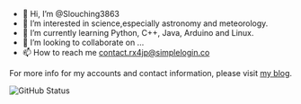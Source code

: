 - 👋 Hi, I’m @Slouching3863
- 👀 I’m interested in science,especially astronomy and meteorology.
- 🌱 I’m currently learning Python, C++, Java, Arduino and Linux.
- 💞️ I’m looking to collaborate on ...
- 📫 How to reach me contact.rx4jp@simplelogin.co

For more info for my accounts and contact information, please visit [my blog](https://sizzling5450.wordpress.com/about-en/).

![GitHub Status](https://github-readme-stats.vercel.app/api?show_icons=true&username=Undivided2331&theme=dark)

<!---
WowZachWang/WowZachWang is a ✨ special ✨ repository because its `README.md` (this file) appears on your GitHub profile.
You can click the Preview link to take a look at your changes.
--->
